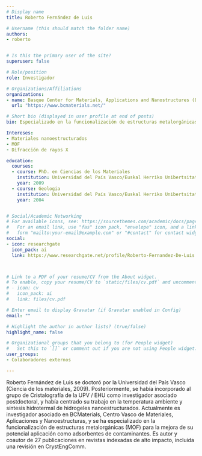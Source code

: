 ```yaml
---
# Display name
title: Roberto Fernández de Luis

# Username (this should match the folder name)
authors:
- roberto


# Is this the primary user of the site?
superuser: false

# Role/position
role: Investigador

# Organizations/Affiliations
organizations:
- name: Basque Center for Materials, Applications and Nanostructures (BcMaterials)
  url: "https://www.bcmaterials.net/"

# Short bio (displayed in user profile at end of posts)
bio: Especializado en la funcionalización de estructuras metalorgánicas (MOF) para la mejora de su potencial aplicación como adsorbentes de contaminantes

Intereses:
- Materiales nanoestructurados
- MOF
- Difracción de rayos X

education:
  courses:
  - course: PhD. en Ciencias de los Materiales
    institution: Universidad del País Vasco/Euskal Herriko Unibertsitatea
    year: 2009
  - course: Geologia
    institution: Universidad del País Vasco/Euskal Herriko Unibertsitatea
    year: 2004


# Social/Academic Networking
# For available icons, see: https://sourcethemes.com/academic/docs/page-builder/#icons
#   For an email link, use "fas" icon pack, "envelope" icon, and a link in the
#   form "mailto:your-email@example.com" or "#contact" for contact widget.
social:
- icon: researchgate
  icon_pack: ai
  link: https://www.researchgate.net/profile/Roberto-Fernandez-De-Luis



# Link to a PDF of your resume/CV from the About widget.
# To enable, copy your resume/CV to `static/files/cv.pdf` and uncomment the lines below.
# - icon: cv
#   icon_pack: ai
#   link: files/cv.pdf

# Enter email to display Gravatar (if Gravatar enabled in Config)
email: ""

# Highlight the author in author lists? (true/false)
highlight_name: false

# Organizational groups that you belong to (for People widget)
#   Set this to `[]` or comment out if you are not using People widget.
user_groups:
- Colaboradores externos

---
```


Roberto Fernández de Luis se doctoró por la Universidad del País Vasco (Ciencia de los materiales, 2009). Posteriormente, se había incorporado al grupo de Cristalografía de la UPV / EHU como investigador asociado postdoctoral, y había centrado su trabajo en la temperatura ambiente y síntesis hidrotermal de hidrogeles nanoestructurados. Actualmente es investigador asociado en BCMaterials, Centro Vasco de Materiales, Aplicaciones y Nanoestructuras, y se ha especializado en la funcionalización de estructuras metalorgánicas (MOF) para la mejora de su potencial aplicación como adsorbentes de contaminantes. Es autor y coautor de 27 publicaciones en revistas indexadas de alto impacto, incluida una revisión en CrystEngComm.